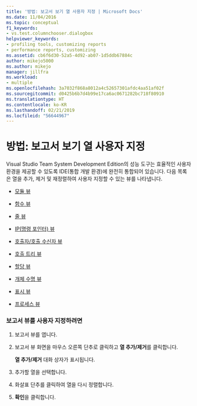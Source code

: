 ```yaml
---
title: '방법: 보고서 보기 열 사용자 지정 | Microsoft Docs'
ms.date: 11/04/2016
ms.topic: conceptual
f1_keywords:
- vs.test.columnchooser.dialogbox
helpviewer_keywords:
- profiling tools, customizing reports
- performance reports, customizing
ms.assetid: cb6f6d30-52a5-4d92-ab07-1d5ddb67884c
author: mikejo5000
ms.author: mikejo
manager: jillfra
ms.workload:
- multiple
ms.openlocfilehash: 3a7032f868a8012a4c52657301afdc4aa51af02f
ms.sourcegitcommit: d0425b6b7d4b99e17ca6ac0671282bc718f80910
ms.translationtype: HT
ms.contentlocale: ko-KR
ms.lasthandoff: 02/21/2019
ms.locfileid: "56644967"
---
```

# <a name="how-to-customize-report-view-columns"></a>방법: 보고서 보기 열 사용자 지정
Visual Studio Team System Development Edition의 성능 도구는 효율적인 사용자 환경을 제공할 수 있도록 IDE(통합 개발 환경)에 완전히 통합되어 있습니다. 다음 목록은 열을 추가, 제거 및 재정렬하여 사용자 지정할 수 있는 뷰를 나타냅니다.

-   [모듈 뷰](../profiling/modules-view.md)

-   [함수 뷰](../profiling/functions-view.md)

-   [줄 뷰](../profiling/lines-view.md)

-   [IP(명령 포인터) 뷰](../profiling/instruction-pointers-ips-view.md)

-   [호출자/호출 수신자 뷰](../profiling/caller-callee-view.md)

-   [호출 트리 뷰](../profiling/call-tree-view.md)

-   [할당 뷰](../profiling/dotnet-memory-allocations-view.md)

-   [개체 수명 뷰](../profiling/object-lifetime-view.md)

-   [표시 뷰](../profiling/marks-view.md)

-   [프로세스 뷰](../profiling/process-view.md)

### <a name="to-customize-a-report-view"></a>보고서 뷰를 사용자 지정하려면

1.  보고서 뷰를 엽니다.

2.  보고서 뷰 화면을 마우스 오른쪽 단추로 클릭하고 **열 추가/제거**를 클릭합니다.

     **열 추가/제거** 대화 상자가 표시됩니다.

3.  추가할 열을 선택합니다.

4.  화살표 단추를 클릭하여 열을 다시 정렬합니다.

5.  **확인**을 클릭합니다.